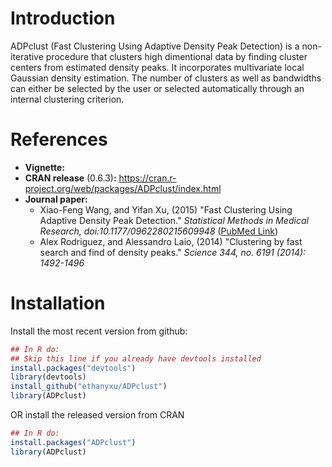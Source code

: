 # Introduction
ADPclust (Fast Clustering Using Adaptive Density Peak Detection) is a non-iterative procedure that clusters high dimentional data by finding cluster centers from estimated density peaks. It incorporates multivariate local Gaussian density estimation. The number of clusters as well as bandwidths can either be selected by the user or selected automatically through an internal clustering criterion.

# References
* **Vignette:**
* **CRAN release** (0.6.3)**:** https://cran.r-project.org/web/packages/ADPclust/index.html 
* **Journal paper:** 
  * Xiao-Feng Wang, and Yifan Xu, (2015) "Fast Clustering Using Adaptive Density Peak Detection." *Statistical Methods in Medical Research, doi:10.1177/0962280215609948* ([PubMed Link](http://www.ncbi.nlm.nih.gov/pubmed/26475830))
  * Alex Rodriguez, and Alessandro Laio, (2014) "Clustering by fast search and find of density peaks." *Science 344, no. 6191 (2014): 1492-1496*

# Installation
Install the most recent version from github:
```R
## In R do:
## Skip this line if you already have devtools installed
install.packages("devtools")
library(devtools)
install_github("ethanyxu/ADPclust")
library(ADPclust)
```

OR install the released version from CRAN
```R
## In R do:
install.packages("ADPclust")
library(ADPclust)
```
